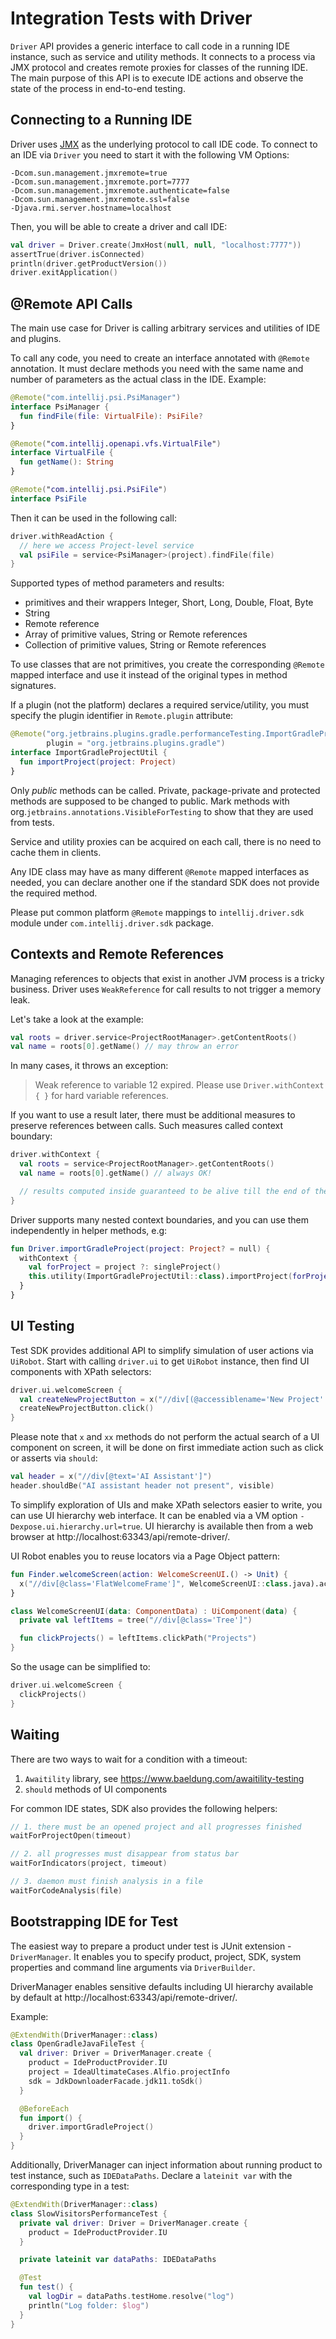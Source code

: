 # Integration Tests with Driver

`Driver` API provides a generic interface to call code in a running IDE instance, such as service and utility methods. It connects to a process via JMX protocol and creates remote proxies for classes of the running IDE. The main purpose of this API is to execute IDE actions and observe the state of the process in end-to-end testing.

## Connecting to a Running IDE

Driver uses [JMX](https://en.wikipedia.org/wiki/Java_Management_Extensions) as the underlying protocol to call IDE code. To connect to an IDE via `Driver` you need to start it with the following VM Options:
```shell
-Dcom.sun.management.jmxremote=true
-Dcom.sun.management.jmxremote.port=7777
-Dcom.sun.management.jmxremote.authenticate=false
-Dcom.sun.management.jmxremote.ssl=false
-Djava.rmi.server.hostname=localhost
```

Then, you will be able to create a driver and call IDE:
```kotlin
val driver = Driver.create(JmxHost(null, null, "localhost:7777"))
assertTrue(driver.isConnected)
println(driver.getProductVersion())
driver.exitApplication()
```

## @Remote API Calls

The main use case for Driver is calling arbitrary services and utilities of IDE and plugins.

To call any code, you need to create an interface annotated with `@Remote` annotation. It must declare methods you need with the same name and number of parameters as the actual class in the IDE.
Example:
```kotlin
@Remote("com.intellij.psi.PsiManager")
interface PsiManager {
  fun findFile(file: VirtualFile): PsiFile?
}

@Remote("com.intellij.openapi.vfs.VirtualFile")
interface VirtualFile {
  fun getName(): String
}

@Remote("com.intellij.psi.PsiFile")
interface PsiFile
```

Then it can be used in the following call:
```kotlin
driver.withReadAction {
  // here we access Project-level service
  val psiFile = service<PsiManager>(project).findFile(file)
}
```

Supported types of method parameters and results:
- primitives and their wrappers Integer, Short, Long, Double, Float, Byte
- String
- Remote reference
- Array of primitive values, String or Remote references
- Collection of primitive values, String or Remote references

To use classes that are not primitives, you create the corresponding `@Remote` mapped interface and use it instead of the original types in method signatures.

If a plugin (not the platform) declares a required service/utility, you must specify the plugin identifier in `Remote.plugin` attribute:
```kotlin
@Remote("org.jetbrains.plugins.gradle.performanceTesting.ImportGradleProjectUtil", 
        plugin = "org.jetbrains.plugins.gradle")
interface ImportGradleProjectUtil {
  fun importProject(project: Project)
}
```

Only *public* methods can be called. Private, package-private and protected methods are supposed to be changed to public. Mark methods with org.`jetbrains.annotations.VisibleForTesting` to show that they are used from tests.

Service and utility proxies can be acquired on each call, there is no need to cache them in clients.

Any IDE class may have as many different `@Remote` mapped interfaces as needed, you can declare another one if the standard SDK does not provide the required method.

Please put common platform `@Remote` mappings to `intellij.driver.sdk` module under `com.intellij.driver.sdk` package.

## Contexts and Remote References

Managing references to objects that exist in another JVM process is a tricky business. Driver uses `WeakReference` for call results to not trigger a memory leak.

Let's take a look at the example:
```kotlin
val roots = driver.service<ProjectRootManager>.getContentRoots()
val name = roots[0].getName() // may throw an error
```

In many cases, it throws an exception:
> Weak reference to variable 12 expired. Please use `Driver.withContext { }` for hard variable references.

If you want to use a result later, there must be additional measures to preserve references between calls. Such measures called context boundary:
```kotlin
driver.withContext {
  val roots = service<ProjectRootManager>.getContentRoots()
  val name = roots[0].getName() // always OK!

  // results computed inside guaranteed to be alive till the end of the block
}
```

Driver supports many nested context boundaries, and you can use them independently in helper methods, e.g:
```kotlin
fun Driver.importGradleProject(project: Project? = null) {
  withContext {
    val forProject = project ?: singleProject()
    this.utility(ImportGradleProjectUtil::class).importProject(forProject)
  }
}
```

## UI Testing

Test SDK provides additional API to simplify simulation of user actions via `UiRobot`. Start with calling `driver.ui` to get `UiRobot` instance, then find UI components with XPath selectors:

```kotlin
driver.ui.welcomeScreen {
  val createNewProjectButton = x("//div[(@accessiblename='New Project' and @class='JButton')")
  createNewProjectButton.click()
}
```

Please note that `x` and `xx` methods do not perform the actual search of a UI component on screen, it will be done on first immediate action such as click or asserts via `should`:

```kotlin
val header = x("//div[@text='AI Assistant']")
header.shouldBe("AI assistant header not present", visible)
```

To simplify exploration of UIs and make XPath selectors easier to write, you can use UI hierarchy web interface. It can be enabled via a VM option `-Dexpose.ui.hierarchy.url=true`. UI hierarchy is available then from a web browser at http://localhost:63343/api/remote-driver/.

UI Robot enables you to reuse locators via a Page Object pattern: 
```kotlin
fun Finder.welcomeScreen(action: WelcomeScreenUI.() -> Unit) {
  x("//div[@class='FlatWelcomeFrame']", WelcomeScreenUI::class.java).action()
}

class WelcomeScreenUI(data: ComponentData) : UiComponent(data) {
  private val leftItems = tree("//div[@class='Tree']")

  fun clickProjects() = leftItems.clickPath("Projects")
}
```

So the usage can be simplified to:
```kotlin
driver.ui.welcomeScreen {
  clickProjects()
}
```

## Waiting

There are two ways to wait for a condition with a timeout:

1. `Awaitility` library, see https://www.baeldung.com/awaitility-testing
2. `should` methods of UI components

For common IDE states, SDK also provides the following helpers:
```kotlin
// 1. there must be an opened project and all progresses finished
waitForProjectOpen(timeout) 

// 2. all progresses must disappear from status bar
waitForIndicators(project, timeout)

// 3. daemon must finish analysis in a file
waitForCodeAnalysis(file)
```

## Bootstrapping IDE for Test

The easiest way to prepare a product under test is JUnit extension - `DriverManager`. It enables you to specify product, project, SDK, system properties and command line arguments via `DriverBuilder`.

DriverManager enables sensitive defaults including UI hierarchy available by default at http://localhost:63343/api/remote-driver/.

Example:
```kotlin
@ExtendWith(DriverManager::class)
class OpenGradleJavaFileTest {
  val driver: Driver = DriverManager.create {
    product = IdeProductProvider.IU
    project = IdeaUltimateCases.Alfio.projectInfo
    sdk = JdkDownloaderFacade.jdk11.toSdk()
  }

  @BeforeEach
  fun import() {
    driver.importGradleProject()
  }
}
```

Additionally, DriverManager can inject information about running product to test instance, such as `IDEDataPaths`. Declare a `lateinit var` with the corresponding type in a test:

```kotlin
@ExtendWith(DriverManager::class)
class SlowVisitorsPerformanceTest {
  private val driver: Driver = DriverManager.create {
    product = IdeProductProvider.IU
  }

  private lateinit var dataPaths: IDEDataPaths

  @Test
  fun test() {
    val logDir = dataPaths.testHome.resolve("log")
    println("Log folder: $log")
  }
}
```